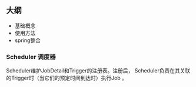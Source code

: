 ## 大纲
- 基础概念
- 使用方法
- spring整合
### Scheduler 调度器
Scheduler维护JobDetail和Trigger的注册表。注册后， Scheduler负责在其关联的Trigger时（当它们的预定时间到达时）执行Job 。